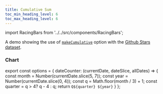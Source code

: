 ```yaml
---
title: Cumulative Sum
toc_min_heading_level: 6
toc_max_heading_level: 6
---
```


import RacingBars from '../../src/components/RacingBars';

A demo showing the use of [`makeCumulative`](../documentation/options.md#makecumulative) option with the [Github Stars dataset](../sample-datasets#github-stars).

<!--truncate-->

### Chart

export const options = {
dateCounter: (currentDate, dateSlice, allDates) => {
const month = Number(currentDate.slice(5, 7));
const year = Number(currentDate.slice(0, 4));
const q = Math.floor(month / 3) + 1;
const quarter = q > 4? q - 4 : q;
return `Q${quarter} ${year}`
}
};

<div className="gallery">
  <RacingBars
    dataUrl="/data/gh-star.csv"
    dataType="csv"
    title="Top Programming Languages"
    subTitle="Github Stars"
    makeCumulative={true}
  />
</div>
